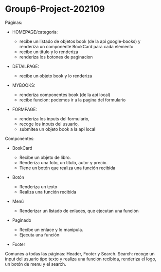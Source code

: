 # Group6-Project-202109

Páginas:

- HOMEPAGE/categoría:

  - recibe un listado de objetos book (de la api google-books) y renderiza un componente BookCard para cada elemento
  - recibe un titulo y lo renderiza
  - renderiza los botones de paginacion

- DETAILPAGE:

  - recibe un objeto book y lo renderiza

- MYBOOKS:

  - renderiza componentes book (de la api local)
  - recibe funcion: podemos ir a la pagina del formulario

- FORMPAGE:
  - renderiza los inputs del formulario,
  - recoge los inputs del usuario,
  - submitea un objeto book a la api local

Componentes:

- BookCard

  - Recibe un objeto de libro.
  - Renderiza una foto, un título, autor y precio.
  - Tiene un botón que realiza una función recibida

- Botón

  - Renderiza un texto
  - Realiza una función recibida

- Menú

  - Renderizar un listado de enlaces, que ejecutan una función

- Paginado

  - Recibe un enlace y lo manipula.
  - Ejecuta una función

- Footer

Comunes a todas las páginas: Header, Footer y Search.
Search: recoge un input del usuario tipo texto y realiza una función recibida,
renderiza el logo, un botón de menu y el search.
